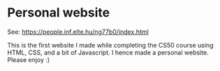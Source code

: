 # Personal website
See: https://people.inf.elte.hu/ng77b0/index.html 
<p>This is the first website I made while completing the CS50 course using HTML, CSS, and a bit of Javascript. I hence made a personal website. Please enjoy :)</p>
